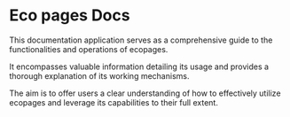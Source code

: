 # Eco pages Docs

This documentation application serves as a comprehensive guide to the functionalities and operations of ecopages.

It encompasses valuable information detailing its usage and provides a thorough explanation of its working mechanisms.

The aim is to offer users a clear understanding of how to effectively utilize ecopages and leverage its capabilities to their full extent.

